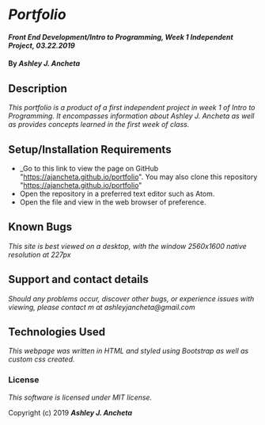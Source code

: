 # _Portfolio_

#### _Front End Development/Intro to Programming, Week 1 Independent Project, 03.22.2019_

#### By _Ashley J. Ancheta_

## Description

_This portfolio is a product of a first independent project in week 1 of Intro to Programming. It encompasses information about Ashley J. Ancheta as well as provides concepts learned in the first week of class._

## Setup/Installation Requirements

* _Go to this link to view the page on GitHub "https://ajancheta.github.io/portfolio". You may also clone this repository "https://ajancheta.github.io/portfolio"
* Open the repository in a preferred text editor such as Atom.
* Open the file and view in the web browser of preference.

## Known Bugs

_This site is best viewed on a desktop, with the window 2560x1600 native resolution at 227px_

## Support and contact details

_Should any problems occur, discover other bugs, or experience issues with viewing, please contact m at ashleyjancheta@gmail.com_

## Technologies Used

_This webpage was written in HTML and styled using Bootstrap as well as custom css created._

### License

*This software is licensed under MIT license.*

Copyright (c) 2019 **_Ashley J. Ancheta_**
